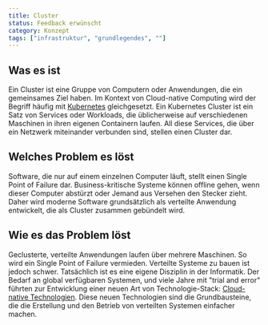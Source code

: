 ```yaml
---
title: Cluster
status: Feedback erwünscht
category: Konzept
tags: ["infrastruktur", "grundlegendes", ""]
---
```


## Was es ist

Ein Cluster ist eine Gruppe von Computern oder Anwendungen, die ein gemeinsames Ziel haben.
Im Kontext von Cloud-native Computing wird der Begriff häufig mit [Kubernetes](/kubernetes/) gleichgesetzt.
Ein Kubernetes Cluster ist ein Satz von Services oder Workloads, die üblicherweise auf verschiedenen Maschinen in ihren eigenen Containern laufen.
All diese Services, die über ein Netzwerk miteinander verbunden sind, stellen einen Cluster dar.

## Welches Problem es löst

Software, die nur auf einem einzelnen Computer läuft, stellt einen Single Point of Failure dar. Business-kritische Systeme können offline gehen, wenn dieser Computer abstürzt oder Jemand aus Versehen den Stecker zieht.
Daher wird moderne Software grundsätzlich als verteilte Anwendung entwickelt, die als Cluster zusammen gebündelt wird.

## Wie es das Problem löst

Geclusterte, verteilte Anwendungen laufen über mehrere Maschinen. So wird ein Single Point of Failure vermieden.
Verteilte Systeme zu bauen ist jedoch schwer.
Tatsächlich ist es eine eigene Disziplin in der Informatik.
Der Bedarf an global verfügbaren Systemen, und viele Jahre mit "trial and error" führten zur Entwicklung einer neuen Art von Technologie-Stack: [Cloud-native Technologien](/cloud-native-tech/).
Diese neuen Technologien sind die Grundbausteine, die die Erstellung und den Betrieb von verteilten Systemen einfacher machen.
